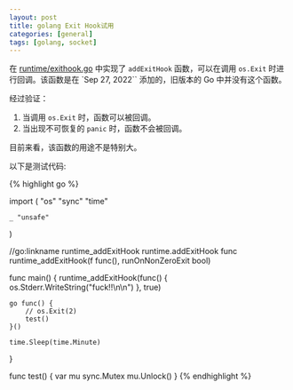 ```yaml
---
layout: post
title: golang Exit Hook试用
categories: [general]
tags: [golang, socket]
---
```


在 [runtime/exithook.go](https://github.com/golang/go/blob/master/src/runtime/exithook.go)  中实现了 `addExitHook` 函数，可以在调用 `os.Exit` 时进行回调。该函数是在 `Sep 27, 2022`` 添加的，旧版本的 Go 中并没有这个函数。

经过验证：

1. 当调用 `os.Exit` 时，函数可以被回调。
1. 当出现不可恢复的 `panic` 时，函数不会被回调。

目前来看，该函数的用途不是特别大。

以下是测试代码:

{% highlight go %}

import (
	"os"
	"sync"
	"time"

	_ "unsafe"
)

//go:linkname runtime_addExitHook runtime.addExitHook
func runtime_addExitHook(f func(), runOnNonZeroExit bool)

func main() {
	runtime_addExitHook(func() {
		os.Stderr.WriteString("fuck!!\n\n")
	}, true)

	go func() {
		// os.Exit(2)
		test()
	}()

	time.Sleep(time.Minute)
}

func test() {
	var mu sync.Mutex
	mu.Unlock()
}
{% endhighlight %}
